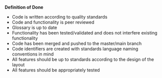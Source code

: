 **Definition of Done**



- Code is written according to quality standards
- Code and functionality is peer reviewed
- Glossary is up to date
- Functionality has been tested/validated and does not interfere existing functionality
- Code has been merged and pushed to the master/main branch
- Code identifiers are created with standards language naming conventions in mind
- All features should be up to standards according to the design of the layout
- All features should be appropriately tested

